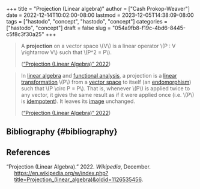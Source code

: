 +++
title = "Projection (Linear algebra)"
author = ["Cash Prokop-Weaver"]
date = 2022-12-14T10:02:00-08:00
lastmod = 2023-12-05T14:38:09-08:00
tags = ["hastodo", "concept", "hastodo", "concept"]
categories = ["hastodo", "concept"]
draft = false
slug = "054a9fb8-f19c-4bd6-8445-c5f8c3f30a25"
+++

> A **projection** on a vector space \\(V\\) is a linear operator \\(P : V \rightarrow V\\) such that \\(P^2 = P\\).
>
> (<a href="#citeproc_bib_item_1">“Projection (Linear Algebra)” 2022</a>)

<!--quoteend-->

> In [linear algebra](https://en.wikipedia.org/wiki/Linear_algebra) and [functional analysis](https://en.wikipedia.org/wiki/Functional_analysis), a projection is a [linear transformation](https://en.wikipedia.org/wiki/Linear_transformation) \\(P\\) from a [vector space](https://en.wikipedia.org/wiki/Vector_space) to itself (an [endomorphism](https://en.wikipedia.org/wiki/Endomorphism)) such that \\(P \circ P = P\\). That is, whenever \\(P\\) is applied twice to any vector, it gives the same result as if it were applied once (i.e. \\(P\\) is [idempotent](https://en.wikipedia.org/wiki/Idempotent)). It leaves its [image](https://en.wikipedia.org/wiki/Image_(mathematics)) unchanged.
>
> (<a href="#citeproc_bib_item_1">“Projection (Linear Algebra)” 2022</a>)


## Bibliography {#bibliography}

## References

<style>.csl-entry{text-indent: -1.5em; margin-left: 1.5em;}</style><div class="csl-bib-body">
  <div class="csl-entry"><a id="citeproc_bib_item_1"></a>“Projection (Linear Algebra).” 2022. <i>Wikipedia</i>, December. <a href="https://en.wikipedia.org/w/index.php?title=Projection_(linear_algebra)&oldid=1126535456">https://en.wikipedia.org/w/index.php?title=Projection_(linear_algebra)&#38;oldid=1126535456</a>.</div>
</div>
